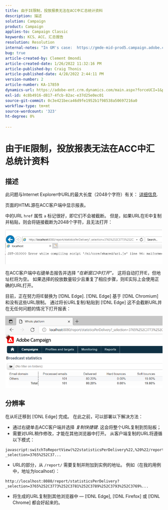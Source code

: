 ```yaml
---
title: 由于IE限制，投放报表无法在ACC中汇总统计资料
description: 描述
solution: Campaign
product: Campaign
applies-to: Campaign Classic
keywords: KCS、ACC、汇总报告
resolution: Resolution
internal-notes: "In GM's case:  https://gmde-mid-prod5.campaign.adobe.com//report/statisticsPerDelivery?_selection="
bug: true
article-created-by: Clement Omondi
article-created-date: 1/26/2022 11:32:16 PM
article-published-by: Craig Thonis
article-published-date: 4/28/2022 2:44:11 PM
version-number: 2
article-number: KA-17859
dynamics-url: https://adobe-ent.crm.dynamics.com/main.aspx?forceUCI=1&pagetype=entityrecord&etn=knowledgearticle&id=2ab5042e-007f-ec11-8d21-0022480aa727
exl-id: 4c8b4916-d817-4fcb-82ac-e37d25e0ec01
source-git-commit: 0c3e421beca46d9fe1952b1f98538a50697216a0
workflow-type: tm+mt
source-wordcount: '323'
ht-degree: 0%

---
```


# 由于IE限制，投放报表无法在ACC中汇总统计资料

## 描述


此问题与Internet Explorer中URL的最大长度（2048个字符）有关： [详细信息](https://support.microsoft.com/en-us/topic/maximum-url-length-is-2-083-characters-in-internet-explorer-174e7c8a-6666-f4e0-6fd6-908b53c12246).

页面的HTML源在ACC客户端中显示报表。

中的URL `href` 属性 `a` 标记很好，即它们不会被截断。 但是，如果URL在IE中复制并粘贴，则会将链接截断为2048个字符，且无法打开：

![](assets/___30b5042e-007f-ec11-8d21-0022480aa727___.png)

在ACC客户端中右键单击报告并选择 *“在新窗口中打开”。* 这将自动打开IE，但地址栏将为空。 如果选择的投放数量较少且重复了相应步骤，则IE实际上会使用正确的URL打开。

目前，正在努力将IE替换为 [!DNL Edge]. [!DNL Edge] 基于 [!DNL Chromium] 和没有这些URL限制。 通过将长URL复制/粘贴到 [!DNL Edge] 这不会截断URL并在无任何问题的情况下打开报表：

![](assets/___32b5042e-007f-ec11-8d21-0022480aa727___.png)


## 分辨率


在从IE迁移到 [!DNL Edge] 完成。 在此之前，可以部署以下解决方法：

- 通过右键单击ACC客户端并选择 *复制快捷键*. 这会将整个URL复制到剪贴板；
- 需要对URL稍作修改，才能在其他浏览器中打开。 从客户端复制的URL将遵循以下模式：



```
javascript:switchToReportView(%22statisticsPerDelivery%22,%20%22/report/statisticsPerDelivery?_selection=3765%252C37...
```


- URL的部分，从 `/report/` 需要复制并附加到实例的地址。 例如（在我的用例中，地址为localhost）：



```
http://localhost:8080/report/statisticsPerDelivery?_selection=3765%252C3773%252C3781%252C3789%252C3793%252C3769%...
```


- 将生成的URL复制到其他浏览器中 —  [!DNL Edge], [!DNL Firefox] 或 [!DNL Chrome] 都会好起来的。

